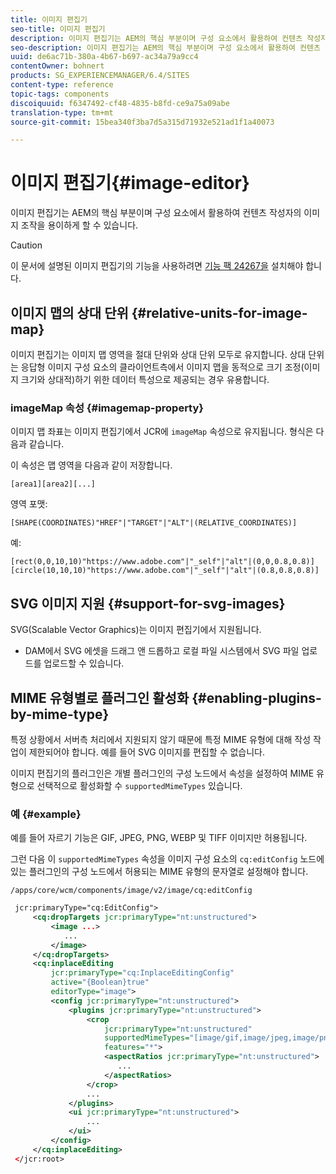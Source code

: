 ```yaml
---
title: 이미지 편집기
seo-title: 이미지 편집기
description: 이미지 편집기는 AEM의 핵심 부분이며 구성 요소에서 활용하여 컨텐츠 작성자의 이미지 조작을 용이하게 할 수 있습니다.
seo-description: 이미지 편집기는 AEM의 핵심 부분이며 구성 요소에서 활용하여 컨텐츠 작성자의 이미지 조작을 용이하게 할 수 있습니다.
uuid: de6ac71b-380a-4b67-b697-ac34a79a9cc4
contentOwner: bohnert
products: SG_EXPERIENCEMANAGER/6.4/SITES
content-type: reference
topic-tags: components
discoiquuid: f6347492-cf48-4835-b8fd-ce9a75a09abe
translation-type: tm+mt
source-git-commit: 15bea340f3ba7d5a315d71932e521ad1f1a40073

---
```



# 이미지 편집기{#image-editor}

이미지 편집기는 AEM의 핵심 부분이며 구성 요소에서 활용하여 컨텐츠 작성자의 이미지 조작을 용이하게 할 수 있습니다.

>[!CAUTION]
>
>이 문서에 설명된 이미지 편집기의 기능을 사용하려면 [기능 팩 24267을](https://www.adobeaemcloud.com/content/marketplace/marketplaceProxy.html?packagePath=/content/companies/public/adobe/packages/cq640/featurepack/cq-6.4.0-featurepack-24267) 설치해야 합니다.

## 이미지 맵의 상대 단위 {#relative-units-for-image-map}

이미지 편집기는 이미지 맵 영역을 절대 단위와 상대 단위 모두로 유지합니다. 상대 단위는 응답형 이미지 구성 요소의 클라이언트측에서 이미지 맵을 동적으로 크기 조정(이미지 크기와 상대적)하기 위한 데이터 특성으로 제공되는 경우 유용합니다.

### imageMap 속성 {#imagemap-property}

이미지 맵 좌표는 이미지 편집기에서 JCR에 `imageMap` 속성으로 유지됩니다. 형식은 다음과 같습니다.

이 속성은 맵 영역을 다음과 같이 저장합니다.

`[area1][area2][...]`

영역 포맷:

`[SHAPE(COORDINATES)"HREF"|"TARGET"|"ALT"|(RELATIVE_COORDINATES)]`

예:

`[rect(0,0,10,10)"https://www.adobe.com"|"_self"|"alt"|(0,0,0.8,0.8)]`
`[circle(10,10,10)"https://www.adobe.com"|"_self"|"alt"|(0.8,0.8,0.8)]`

## SVG 이미지 지원 {#support-for-svg-images}

SVG(Scalable Vector Graphics)는 이미지 편집기에서 지원됩니다.

* DAM에서 SVG 에셋을 드래그 앤 드롭하고 로컬 파일 시스템에서 SVG 파일 업로드를 업로드할 수 있습니다.

## MIME 유형별로 플러그인 활성화 {#enabling-plugins-by-mime-type}

특정 상황에서 서버측 처리에서 지원되지 않기 때문에 특정 MIME 유형에 대해 작성 작업이 제한되어야 합니다. 예를 들어 SVG 이미지를 편집할 수 없습니다.

이미지 편집기의 플러그인은 개별 플러그인의 구성 노드에서 속성을 설정하여 MIME 유형으로 선택적으로 활성화할 수 `supportedMimeTypes` 있습니다.

### 예 {#example}

예를 들어 자르기 기능은 GIF, JPEG, PNG, WEBP 및 TIFF 이미지만 허용됩니다.

그런 다음 이 `supportedMimeTypes` 속성을 이미지 구성 요소의 `cq:editConfig` 노드에 있는 플러그인의 구성 노드에서 허용되는 MIME 유형의 문자열로 설정해야 합니다.

`/apps/core/wcm/components/image/v2/image/cq:editConfig`

```xml
 jcr:primaryType="cq:EditConfig">
     <cq:dropTargets jcr:primaryType="nt:unstructured">
         <image ...>
            ...
         </image>
     </cq:dropTargets>
     <cq:inplaceEditing
         jcr:primaryType="cq:InplaceEditingConfig"
         active="{Boolean}true"
         editorType="image">
         <config jcr:primaryType="nt:unstructured">
             <plugins jcr:primaryType="nt:unstructured">
                 <crop
                     jcr:primaryType="nt:unstructured"
                     supportedMimeTypes="[image/gif,image/jpeg,image/png,image/webp,image/tiff]"
                     features="*">
                     <aspectRatios jcr:primaryType="nt:unstructured">
                        ...
                     </aspectRatios>
                 </crop>
                 ...
             </plugins>
             <ui jcr:primaryType="nt:unstructured">
                 ...
             </ui>
         </config>
     </cq:inplaceEditing>
 </jcr:root>
```

